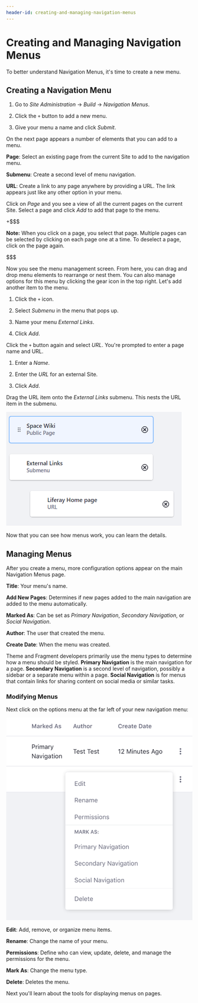 ```yaml
---
header-id: creating-and-managing-navigation-menus
---
```


# Creating and Managing Navigation Menus

To better understand Navigation Menus, it's time to create a new menu.

## Creating a Navigation Menu

1.  Go to *Site Administration* &rarr; *Build* &rarr; *Navigation Menus*.

2.  Click the `+` button to add a new menu.

3.  Give your menu a name and click *Submit*.

On the next page appears a number of elements that you can add to a menu.

**Page**: Select an existing page from the current Site to add to the navigation
menu.

**Submenu**: Create a second level of menu navigation.

**URL**: Create a link to any page anywhere by providing a URL. The link appears
just like any other option in your menu.
 
Click on *Page* and you see a view of all the current pages on the current Site.
Select a page and click *Add* to add that page to the menu.

+$$$

**Note:** When you click on a page, you select that page. Multiple pages can be
selected by clicking on each page one at a time. To deselect a page, click on
the page again.

$$$

Now you see the menu management screen. From here, you can drag and drop menu
elements to rearrange or nest them. You can also manage options for this menu by
clicking the gear icon in the top right. Let's add another item to the menu.

1.  Click the `+` icon.

2.  Select *Submenu* in the menu that pops up.

3.  Name your menu *External Links*.

4.  Click *Add*.

Click the `+` button again and select *URL*. You're prompted to enter a page
name and URL.

1.  Enter a *Name*.

2.  Enter the *URL* for an external Site.

3.  Click *Add*.

Drag the URL item onto the *External Links* submenu. This nests the URL item in
the submenu.

![Figure 1: Menus can have a standard page, a submenu, and a URL link in the submenu.](../../../../images/basic-nav-menu.png)

Now that you can see how menus work, you can learn the details.

## Managing Menus

After you create a menu, more configuration options appear on the main
Navigation Menus page. 

**Title**: Your menu's name. 

**Add New Pages**: Determines if new pages added to the main navigation are
added to the menu automatically. 

**Marked As**: Can be set as *Primary Navigation*, *Secondary Navigation*, or
*Social Navigation*.
 
**Author**: The user that created the menu.

**Create Date**: When the menu was created.

Theme and Fragment developers primarily use the menu types to determine how
a menu should be styled. **Primary Navigation** is the main navigation for
a page. **Secondary Navigation** is a second level of navigation, possibly
a sidebar or a separate menu within a page. **Social Navigation** is for menus
that contain links for sharing content on social media or similar tasks.

### Modifying Menus

Next click on the options menu at the far left of your new navigation menu: 

![Figure 2: Menus with a standard page, a submenu, and a URL link in the submenu are created for different reasons.](../../../../images/nav-menu-options.png)

**Edit**: Add, remove, or organize menu items.

**Rename**: Change the name of your menu.

**Permissions**: Define who can view, update, delete, and manage the permissions
for the menu.
 
**Mark As**: Change the menu type.

**Delete**: Deletes the menu.

Next you'll learn about the tools for displaying menus on pages.
